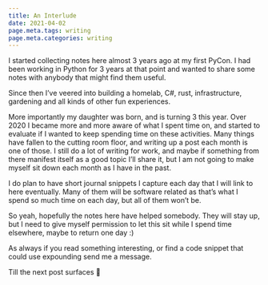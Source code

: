 ```yaml
---
title: An Interlude
date: 2021-04-02
page.meta.tags: writing
page.meta.categories: writing
---
```


I started collecting notes here almost 3 years ago at my first PyCon. I had been working in Python for 3 years at that
point and wanted to share some notes with anybody that might find them useful.

Since then I’ve veered into building a homelab, C#, rust, infrastructure, gardening and all kinds of other fun
experiences.

More importantly my daughter was born, and is turning 3 this year. Over 2020 I became more and more aware of what I
spent time on, and started to evaluate if I wanted to keep spending time on these activities. Many things have fallen to
the cutting room floor, and writing up a post each month is one of those. I still do a lot of writing for work, and
maybe if something from there manifest itself as a good topic I’ll share it, but I am not going to make myself sit down
each month as I have in the past.

I do plan to have short journal snippets I capture each day that I will link to here eventually. Many of them will be
software related as that’s what I spend so much time on each day, but all of them won’t be.

So yeah, hopefully the notes here have helped somebody. They will stay up, but I need to give myself permission to let
this sit while I spend time elsewhere, maybe to return one day :)

As always if you read something interesting, or find a code snippet that could use expounding send me a message.

Till the next post surfaces 👋
